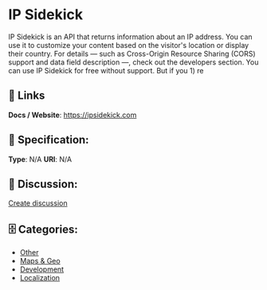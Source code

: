 # IP Sidekick


IP Sidekick is an API that returns information about an IP address. You can use it to customize your content based on the visitor's location or display their country.  For details — such as Cross-Origin Resource Sharing (CORS) support and data field description —, check out the developers section. You can use IP Sidekick for free without support. But if you 1) re

##  🔗 Links
**Docs / Website**: https://ipsidekick.com

## 🧬 Specification:
**Type**: N/A
**URI**: N/A

## 💬 Discussion:
[Create discussion](https://github.com/apis-list/apis-list/discussions/new)

## 🗄️ Categories:
- [Other](https://github.com/apis-list/apis-list#other)
- [Maps & Geo](https://github.com/apis-list/apis-list#maps-and-geo)
- [Development](https://github.com/apis-list/apis-list#development)
- [Localization](https://github.com/apis-list/apis-list#localization)







